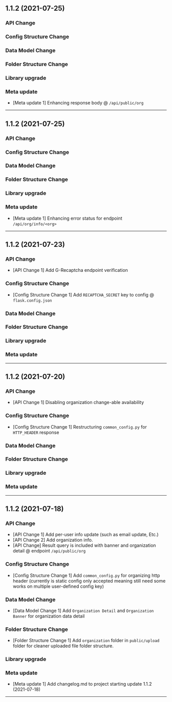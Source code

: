 ## 1.1.2 (2021-07-25)

### API Change

### Config Structure Change

### Data Model Change

### Folder Structure Change

### Library upgrade

### Meta update
- [Meta update 1] Enhancing response body @ ```/api/public/org```

----------------------------------------------------

## 1.1.2 (2021-07-25)

### API Change

### Config Structure Change

### Data Model Change

### Folder Structure Change

### Library upgrade

### Meta update
- [Meta update 1] Enhancing error status for endpoint ```/api/org/info/<org>```

----------------------------------------------------

## 1.1.2 (2021-07-23)

### API Change
- [API Change 1] Add G-Recaptcha endpoint verification

### Config Structure Change
- [Config Structure Change 1] Add ```RECAPTCHA_SECRET``` key to config @ ```flask.config.json```


### Data Model Change

### Folder Structure Change

### Library upgrade

### Meta update

----------------------------------------------------

## 1.1.2 (2021-07-20)

### API Change
- [API Change 1] Disabling organization change-able availability

### Config Structure Change
- [Config Structure Change 1] Restructuring ```common_config.py``` for ```HTTP_HEADER``` response


### Data Model Change

### Folder Structure Change

### Library upgrade

### Meta update

----------------------------------------------------

## 1.1.2 (2021-07-18)

### API Change
- [API Change 1] Add per-user info update (such as email update, Etc.)
- [API Change 2] Add organization info.
- [API Change] Result query is included with banner and organization detail @ endpoint ```/api/public/org```

### Config Structure Change
- [Config Structure Change 1] Add ```common_config.py``` for organizing http header (currently is static config only accepted meaning still need some works on multiple user-defined config key)


### Data Model Change
- [Data Model Change 1] Add ```Organization Detail``` and ```Organization Banner``` for organization data detail

### Folder Structure Change
- [Folder Structure Change 1] Add ```organization``` folder in ```public/upload``` folder for cleaner uploaded file folder structure.

### Library upgrade

### Meta update
- [Meta update 1] Add changelog.md to project starting update 1.1.2 (2021-07-18)

----------------------------------------------------